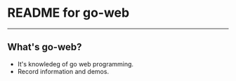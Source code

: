 # **README for go-web** #
***


## **What's go-web?** ##
* It's knowledeg of go web programming.
* Record information and demos.

